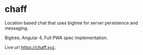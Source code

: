 # chaff
Location based chat that uses bigtree for server persistence and messaging.

Bigtree, Angular 4, Full PWA spec implementation.

Live url <a href="https://chaff.xyz">https://chaff.xyz</a>.
